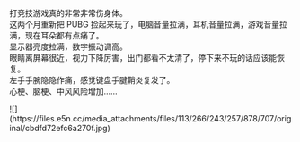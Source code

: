 <p>打竞技游戏真的非常非常伤身体。<br />这两个月重新把 PUBG 捡起来玩了，电脑音量拉满，耳机音量拉满，游戏音量拉满，现在耳朵都有点痛了。<br />显示器亮度拉满，数字振动调高。<br />眼睛离屏幕很近，视力下降厉害，出门都看不太清了，停下来不玩的话应该能恢复。<br />左手手腕隐隐作痛，感觉键盘手腱鞘炎复发了。<br />心梗、脑梗、中风风险增加……</p>
![](https://files.e5n.cc/media_attachments/files/113/266/243/257/878/707/original/cbdfd72efc6a270f.jpg)